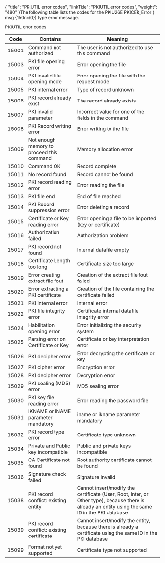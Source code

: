 {
    "title": "PKIUTIL  error codes",
    "linkTitle": "PKIUTIL error codes",
    "weight": "480"
}The following table lists the codes for the PKIU26E PKICER\_Error ( msg
{150nn/0}) type error message.

PKIUTIL error codes


| Code  | Contains  | Meaning  |
| --- | --- | --- |
|  15001  |  Command not authorized  |  The user is not authorized to use this command  |
|  15003  |  PKI file opening error  |  Error opening the file  |
|  15004  |  PKI invalid file opening mode  |  Error opening the file with the request mode  |
|  15005  |  PKI internal error  |  Type of record unknown  |
|  15006  |  PKI record already exist  |  The record already exists  |
|  15007  |  PKI invalid parameter  |  Incorrect value for one of the fields in the command  |
|  15008  |  PKI Record writing error  |  Error writing to the file  |
|  15009  |  Not enough memory to proceed this command  |  Memory allocation error  |
|  15010  |  Command OK  |  Record complete  |
|  15011  |  No record found  |  Record cannot be found  |
|  15012  |  PKI record reading error  |  Error reading the file  |
|  15013  |  PKI file end  |  End of file reached  |
|  15014  |  PKI Record suppression error  |  Error deleting a record  |
|  15015  |  Certificate or Key reading error  |  Error opening a file to be imported (key or certificate)  |
|  15016  |  Authorization failed  |  Authorization problem  |
|  15017  |  PKI record not found  |  Internal datafile empty  |
|  15018  |  Certificate Length too long  |  Certificate size too large  |
| 15019  | Error creating extract file fout  | Creation of the extract file fout failed  |
| 15020  | Error extracting a PKI certificate  | Creation of the file containing the certificate failed  |
|  15021  |  PKI internal error  |  Internal error  |
|  15022  |  PKI file integrity error  |  Certificate internal datafile integrity error  |
|  15024  |  Habilitation opening error  |  Error initializing the security system  |
|  15025  |  Parsing error on Certificate or Key  |  Certificate or key interpretation error  |
|  15026  |  PKI decipher error  |  Error decrypting the certificate or key  |
|  15027  |  PKI cipher error  |  Encryption error  |
|  15028  |  PKI decipher error  |  Decryption error  |
|  15029  |  PKI sealing (MD5) error  |  MD5 sealing error  |
|  15030  |  PKI key file reading error  |  Error reading the password file  |
|  15031  |  IKNAME or INAME parameter mandatory  |  iname or ikname parameter mandatory  |
|  15032  |  PKI record type error  |  Certificate type unknown  |
|  15034  |  Private and Public key incompatible  |  Public and private keys incompatible  |
|  15035  |  CA Certificate not found  |  Root authority certificate cannot be found  |
|  15036  |  Signature check failed  |  Signature invalid  |
| 15038  | PKI record conflict: existing entity  | Cannot insert/modify the certificate (User, Root, Inter, or Other type), because there is already an entity using the same ID in the PKI database  |
| 15039  | PKI record conflict: existing certificate  | Cannot insert/modify the entity, because there is already a certificate using the same ID in the PKI database  |
|  15099  |  Format not yet supported  |  Certificate type not supported  |


 
